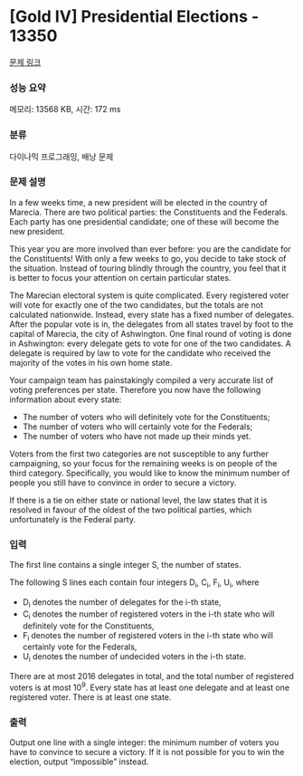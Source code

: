 # [Gold IV] Presidential Elections - 13350 

[문제 링크](https://www.acmicpc.net/problem/13350) 

### 성능 요약

메모리: 13568 KB, 시간: 172 ms

### 분류

다이나믹 프로그래밍, 배낭 문제

### 문제 설명

<p>In a few weeks time, a new president will be elected in the country of Marecia. There are two political parties: the Constituents and the Federals. Each party has one presidential candidate; one of these will become the new president. </p>

<p>This year you are more involved than ever before: you are the candidate for the Constituents! With only a few weeks to go, you decide to take stock of the situation. Instead of touring blindly through the country, you feel that it is better to focus your attention on certain particular states.</p>

<p>The Marecian electoral system is quite complicated. Every registered voter will vote for exactly one of the two candidates, but the totals are not calculated nationwide. Instead, every state has a fixed number of delegates. After the popular vote is in, the delegates from all states travel by foot to the capital of Marecia, the city of Ashwington. One final round of voting is done in Ashwington: every delegate gets to vote for one of the two candidates. A delegate is required by law to vote for the candidate who received the majority of the votes in his own home state.</p>

<p>Your campaign team has painstakingly compiled a very accurate list of voting preferences per state. Therefore you now have the following information about every state:</p>

<ul>
	<li>The number of voters who will definitely vote for the Constituents;</li>
	<li>The number of voters who will certainly vote for the Federals;</li>
	<li>The number of voters who have not made up their minds yet.</li>
</ul>

<p>Voters from the first two categories are not susceptible to any further campaigning, so your focus for the remaining weeks is on people of the third category. Specifically, you would like to know the minimum number of people you still have to convince in order to secure a victory.</p>

<p>If there is a tie on either state or national level, the law states that it is resolved in favour of the oldest of the two political parties, which unfortunately is the Federal party.</p>

### 입력 

 <p>The first line contains a single integer S, the number of states.</p>

<p>The following S lines each contain four integers D<sub>i</sub>, C<sub>i</sub>, F<sub>i</sub>, U<sub>i</sub>, where</p>

<ul>
	<li>D<sub>i</sub> denotes the number of delegates for the i-th state,</li>
	<li>C<sub>i</sub> denotes the number of registered voters in the i-th state who will definitely vote for the Constituents,</li>
	<li>F<sub>i </sub>denotes the number of registered voters in the i-th state who will certainly vote for the Federals,</li>
	<li>U<sub>i</sub> denotes the number of undecided voters in the i-th state.</li>
</ul>

<p>There are at most 2016 delegates in total, and the total number of registered voters is at most 10<sup>9</sup>. Every state has at least one delegate and at least one registered voter. There is at least one state.</p>

### 출력 

 <p>Output one line with a single integer: the minimum number of voters you have to convince to secure a victory. If it is not possible for you to win the election, output “impossible” instead.</p>

